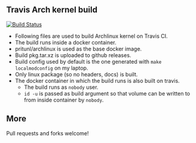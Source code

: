 Travis Arch  kernel build
---------
[![Build Status](https://travis-ci.org/ronin13/arch-kernel.svg?branch=master)](https://travis-ci.org/ronin13/arch-kernel)

- Following files are used to build Archlinux kernel on Travis CI. 
- The build runs inside a docker container. 
- pritunl/archlinux is used as the base docker image.
- Build pkg.tar.xz is uploaded to github releases.
- Build config used by default is the one generated with `make localmodconfig` on my laptop.
- Only linux package (so no headers, docs) is built.
- The docker container in which the build runs is also built on travis.
    + The build runs as `nobody` user.
    + `id -u` is passed as build argument so that volume can be written to from inside container by `nobody`.

## More

Pull requests and forks welcome!

